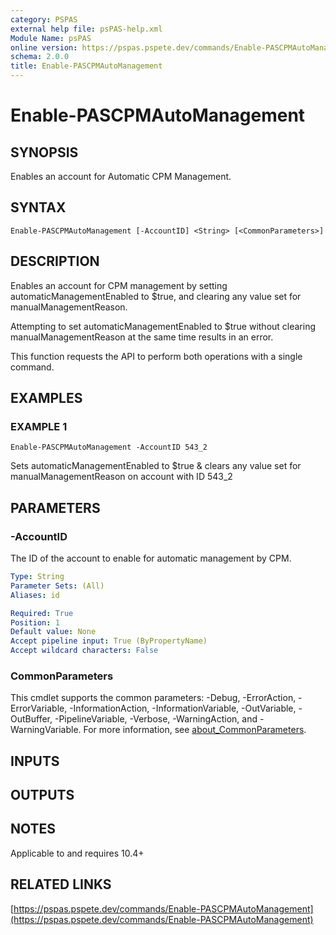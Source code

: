 ```yaml
---
category: PSPAS
external help file: psPAS-help.xml
Module Name: psPAS
online version: https://pspas.pspete.dev/commands/Enable-PASCPMAutoManagement
schema: 2.0.0
title: Enable-PASCPMAutoManagement
---
```


# Enable-PASCPMAutoManagement

## SYNOPSIS
Enables an account for Automatic CPM Management.

## SYNTAX

```
Enable-PASCPMAutoManagement [-AccountID] <String> [<CommonParameters>]
```

## DESCRIPTION
Enables an account for CPM management by setting automaticManagementEnabled to $true,
and clearing any value set for manualManagementReason.

Attempting to set automaticManagementEnabled to $true without clearing manualManagementReason
at the same time results in an error.

This function requests the API to perform both operations with a single command.

## EXAMPLES

### EXAMPLE 1
```
Enable-PASCPMAutoManagement -AccountID 543_2
```

Sets automaticManagementEnabled to $true & clears any value set for manualManagementReason
on account with ID 543_2

## PARAMETERS

### -AccountID
The ID of the account to enable for automatic management by CPM.

```yaml
Type: String
Parameter Sets: (All)
Aliases: id

Required: True
Position: 1
Default value: None
Accept pipeline input: True (ByPropertyName)
Accept wildcard characters: False
```

### CommonParameters
This cmdlet supports the common parameters: -Debug, -ErrorAction, -ErrorVariable, -InformationAction, -InformationVariable, -OutVariable, -OutBuffer, -PipelineVariable, -Verbose, -WarningAction, and -WarningVariable. For more information, see [about_CommonParameters](http://go.microsoft.com/fwlink/?LinkID=113216).

## INPUTS

## OUTPUTS

## NOTES
Applicable to and requires 10.4+

## RELATED LINKS

[https://pspas.pspete.dev/commands/Enable-PASCPMAutoManagement](https://pspas.pspete.dev/commands/Enable-PASCPMAutoManagement)

